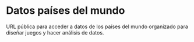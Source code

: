 # Datos países del mundo
URL pública para acceder a datos de los países del mundo organizado para diseñar juegos y hacer análisis de datos.
